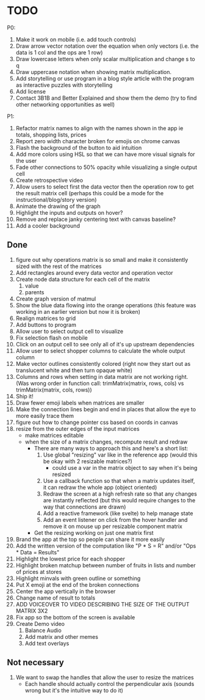 # TODO
P0:
1. Make it work on mobile (i.e. add touch controls)
1. Draw arrow vector notation over the equation when only vectors (i.e. the data is 1 col and the ops are 1 row)
1. Draw lowercase letters when only scalar multiplication and change s to q
1. Draw uppercase notation when showing matrix multiplication.
1. Add storytelling or use program in a blog style article with the program as interactive puzzles with storytelling
1. Add license
1. Contact 3B1B and Better Explained and show them the demo (try to find other networking opportunities as well)

P1:
1. Refactor matrix names to align with the names shown in the app ie totals, shopping lists, prices
1. Report zero width character broken for emojis on chrome canvas
1. Flash the background of the button to aid intuition
1. Add more colors using HSL so that we can have more visual signals for the user
1. Fade other connections to 50% opacity while visualizing a single output cell
1. Create retrospective video
1. Allow users to select first the data vector then the operation row to get the result matrix cell (perhaps this could be a mode for the instructional/blog/story version)
1. Animate the drawing of the graph
1. Highlight the inputs and outputs on hover?
1. Remove and replace janky centering text with canvas baseline?
1. Add a cooler background

## Done
1. figure out why operations matrix is so small and make it consistently sized with the rest of the matrices
1. Add rectangles around every data vector and operation vector
1. Create node data structure for each cell of the matrix
    1. value
    1. parents
1. Create graph version of matmul
1. Show the blue data flowing into the orange operations (this feature was working in an earlier version but now it is broken)
1. Realign matrices to grid
1. Add buttons to program
1. Allow user to select output cell to visualize
1. Fix selection flash on mobile
1. Click on an output cell to see only all of it's up upstream dependencies
1. Allow user to select shopper columns to calculate the whole output column
1. Make vector outlines consistently colored (right now they start out as translucent white and then turn opaque white)
1. Columns and rows when setting in data matrix are not working right. (Was wrong order in function call: trimMatrix(matrix, rows, cols) vs trimMatrix(matrix, cols, rows))
1. Ship it!
1. Draw fewer emoji labels when matrices are smaller
1. Make the connection lines begin and end in places that allow the eye to more easily trace them
1. figure out how to change pointer css based on coords in canvas
1. resize from the outer edges of the input matrices
    - make matrices editable
    - when the size of a matrix changes, recompute result and redraw
        - There are many ways to approach this and here's a short list:
            1. Use global "resizing" var like in the reference app (would this be okay with 2 resizable matrices?)
                - could use a var in the matrix object to say when it's being resized
            1. Use a callback function so that when a matrix updates itself, it can redraw the whole app (object oriented)
            1. Redraw the screen at a high refresh rate so that any changes are instantly reflected (but this would require changes to the way that connections are drawn)
            1. Add a reactive framework (like svelte) to help manage state
            1. Add an event listener on click from the hover handler and remove it on mouse up per resizable component matrix
        - Get the resizing working on just one matrix first
1. Brand the app at the top so people can share it more easily
1. Add the written version of the computation like "P * S = R" and/or "Ops * Data = Results"
1. Highlight the lowest price for each shopper
1. Highlight broken matchup between number of fruits in lists and number of prices at stores
1. Highlight minvals with green outline or something
1. Put X emoji at the end of the broken connections
1. Center the app vertically in the browser
1. Change name of result to totals
1. ADD VOICEOVER TO VIDEO DESCRIBING THE SIZE OF THE OUTPUT MATRIX 3X2
1. Fix app so the bottom of the screen is available
1. Create Demo video
    1. Balance Audio
    1. Add matrix and other memes
    1. Add text overlays

## Not necessary
1. We want to swap the handles that allow the user to resize the matrices
    - Each handle should actually control the perpendicular axis (sounds wrong but it's the intuitive way to do it)